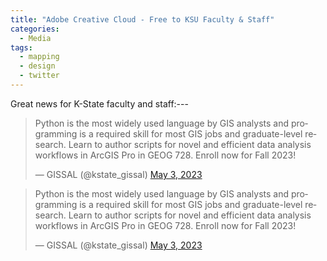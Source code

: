 ```yaml
---
title: "Adobe Creative Cloud - Free to KSU Faculty & Staff"
categories:
  - Media
tags:
  - mapping
  - design
  - twitter
---
```

Great news for K-State faculty and staff:---

<script async src="//platform.twitter.com/widgets.js" charset="utf-8"></script>



<blockquote class="twitter-tweet" data-lang="en"><p lang="en" dir="ltr">Python is the most widely used language by GIS analysts and programming is a required skill for most GIS jobs and graduate-level research. Learn to author scripts for novel and efficient data analysis workflows in ArcGIS Pro in GEOG 728. Enroll now for Fall 2023!</p>&mdash; GISSAL (@kstate_gissal) <a href="[https://twitter.com/KStateITservice)">May 3, 2023</a></blockquote><script async src="//platform.twitter.com/widgets.js" charset="utf-8"></script>


<blockquote class="twitter-tweet" data-lang="en"><p lang="en" dir="ltr">Python is the most widely used language by GIS analysts and programming is a required skill for most GIS jobs and graduate-level research. Learn to author scripts for novel and efficient data analysis workflows in ArcGIS Pro in GEOG 728. Enroll now for Fall 2023!</p>&mdash; GISSAL (@kstate_gissal) <a href="[https://twitter.com/kstate_gissal/status/1653742717468278787)">May 3, 2023</a></blockquote>
<script async src="//platform.twitter.com/widgets.js" charset="utf-8"></script>
